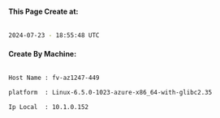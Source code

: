 
   
#### This Page Create at:

```bash

2024-07-23 - 18:55:48 UTC

```

#### Create By Machine:

```bash

Host Name : fv-az1247-449

platform  : Linux-6.5.0-1023-azure-x86_64-with-glibc2.35

Ip Local  : 10.1.0.152

```

